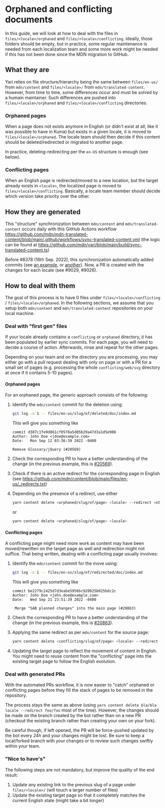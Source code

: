 # Orphaned and conflicting documents

In this guide, we will look at how to deal with the files in `files/<locale>/orphaned` and `files/<locale>/conflicting`. Ideally, those folders should be empty, but in practice, some regular maintenance is needed from each localization team and some more work might be needed if this has not been done since the MDN migration to GitHub.

## What they are

Yari relies on file structure/hierarchy being the same between `files/en-us/` from `mdn/content` and `files/<locale>/` from `mdn/translated-content`. However, from time to time, some differences occur and must be solved by a humain maintainer. Such differences are pushed into `files/<locale>/orphaned` and `files/<locale>/conflicting` directories.

### Orphaned pages

When a page does not exists anymore in English (or didn't exist at all, like it was possible to have in Kuma) but exists in a given locale, it is moved to `files/<locale>/orphaned`. The locale team should then decide if this content should be deleted/redirected or migrated to another page.

In practice, deleting-redirecting per the `en-US` structure is enough (see below).

### Conflicting pages

When an English page is redirected/moved to a new location, but the target already exists in `<locale>`, the localized page is moved to `files/<locale>/conflicting`. Basically, a locale team member should decide which version take priority over the other.

## How they are generated

This "structure" synchronization between `mdn/content` and `mdn/translated-content` occurs daily with this GitHub Actions workflow https://github.com/mdn/mdn-translated-content/blob/main/.github/workflows/sync-translated-content.yml (the logic can be found at https://github.com/mdn/yari/blob/main/build/sync-translated-content.ts)

Before #8378 (16th Sep. 2022), this synchronization automatically added commits (see [an example](https://github.com/mdn/translated-content/commit/81b40438ed59fc3d5990eae0d1eb333ad7b5dd27), or [another](https://github.com/mdn/translated-content/commit/51268ca7b9bdf3ead1c1775dee61bcc90445f0dc)). Now, a PR is created with the changes for each locale (see #9029, #9026).

## How to deal with them

The goal of this process is to have 0 files under `files/<locale>/conflicting` / `files/<locale>/orphaned`. In the following sections, we assume that you setup both `mdn/content` and `mdn/translated-content` repositories on your local machine.

### Deal with "first gen" files

If your locale already contains a `conflicting` or `orphaned` directory, it has been populated by earlier sync commits. For each page, you will need to decide a course of action. Afterwards, rinse and repeat for the other pages.

Depending on your team and on the directory you are processing, you may either go with a pull request dealing with only on page or with a PR for a small set of pages (e.g. processing the whole `conflicting/web/svg` directory at once if it contains 5-10 pages).

#### Orphaned pages

For an orphaned page, the generic approach consists of the following:

1. Identify the `mdn/content` commit for the deletion using:

   ```bash
   git log -n 1 -- files/en-us/slug/of/deleted/doc/index.md
   ```

   This will give you something like

   ```console
   commit d387c1fe9d861cf0578a5d05b29a47d3a1d5e986
   Author: John Doe <jdoe@example.com>
   Date:   Mon Sep 12 03:36:39 2022 -0400

   Remove Glossary/jQuery (#20569)
   ```

2. Check the corresponding PR to have a better understanding of the change (in the previous example, this is [#20569](https://github.com/mdn/content/pull/20569)).
3. Check if there is an active redirect for the corresponding page in English (see https://github.com/mdn/content/blob/main/files/en-us/_redirects.txt)
4. Depending on the presence of a redirect, use either

   ```bash
   yarn content delete <orphaned/slug/of/page> <locale> --redirect <other/slug>
   ```

   or

   ```bash
   yarn content delete <orphaned/slug/of/page> <locale>
   ```

#### Conflicting pages

A conflicting page might need more work as content may have been moved/rewritten on the target page as well and redirection might not suffice. That being written, dealing with a conflicting page usually involves:

1. Identify the `mdn/content` commit for the move using:

   ```bash
   git log -n 1 -- files/en-us/slug/of/redirected/doc/index.md
   ```

   This will give you something like

   ```console
   commit be2279c2425d7d3eabe5956bc920025b025bdc2c
   Author: John Doe <john.doe@example.com>
   Date:   Wed Sep 21 23:51:39 2022 -0400

    Merge "SAB planned changes" into the main page (#20863)
   ```

2. Check the corresponding PR to have a better understanding of the change (in the previous example, this is [#20863](https://github.com/mdn/content/pull/20863)).
3. Applying the same redirect as per `mdn/content` for the source page:

   ```bash
   yarn content delete <conflicting/slug/of/page> <locale> --redirect <other/slug>
   ```

4. Updating the target page to reflect the movement of content in English. You might need to reuse content from the "conflicting" page into the existing target page to follow the English evolution.

### Deal with generated PRs

With the automated PRs workflow, it is now easier to "catch" orphaned or conflicting pages before they fill the stack of pages to be removed in the repository.

The process stays the same as above (using `yarn content delete bla/bla locale --redirect foo/foo` most of the time). However, the changes should be made on the branch created by the bot rather than on a new PR (checkout the existing branch rather than creating your own on your fork).

Be careful though, if left opened, the PR will be force-pushed updated by the bot every 24h and your changes might be lost. Be sure to keep a local/forked branch with your changes or to review such changes swiftly within your team.

### "Nice to have's"

The following steps are not mandatory, but improve the quality of the end result:

1. Update any existing link to the previous slug of a page under `files/<locale>/` (will touch a larger number of files)
2. Update the existing target page so that it completely matches the current English state (might take a bit longer)
